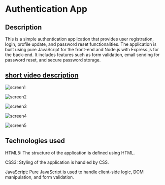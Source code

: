 # Authentication App

## Description
This is a simple authentication application that provides user registration, login, profile update, and password reset functionalities. The application is built using pure JavaScript for the front-end and Node.js with Express.js for the back-end. It includes features such as form validation, email sending for password reset, and secure password storage.


## [short video description](https://youtu.be/bSO1CIoV8dQ)


![screen1](https://github.com/bekzat051102/final-task/assets/153498060/b528ada4-b0d2-467b-8c20-afa00c5db3a3)

![screen2](https://github.com/bekzat051102/final-task/assets/153498060/31bae8bf-8a0c-424d-a11c-72621d2c8708)

![screen3](https://github.com/bekzat051102/final-task/assets/153498060/5c0e3a1c-1ca8-41a4-9262-f3bdfb7dd829)

![screen4](https://github.com/bekzat051102/final-task/assets/153498060/a29cc71c-a01f-49b0-a9cf-4799c0e205d6)

![screen5](https://github.com/bekzat051102/final-task/assets/153498060/cf230980-fa18-4648-bc3b-059c50380a97)

## Technologies used
HTML5: The structure of the application is defined using HTML.


CSS3: Styling of the application is handled by CSS.


JavaScript: Pure JavaScript is used to handle client-side logic, DOM manipulation, and form validation.


